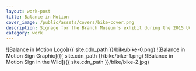 ```yaml
---
layout: work-post
title: Balance in Motion
cover_image: /public/assets/covers/bike-cover.png
description: Signage for the Branch Museum's exhibit during the 2015 UCI World Championships in Richmond, VA.
category: work
---
```


![Balance in Motion Logo]({{ site.cdn_path }}/bike/bike-0.png)
![Balance in Motion Sign Graphic]({{ site.cdn_path }}/bike/bike-1.png)
![Balance in Motion Sign in the Wild]({{ site.cdn_path }}/bike/bike-2.jpg)
